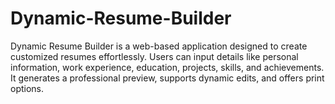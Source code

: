 # Dynamic-Resume-Builder
Dynamic Resume Builder is a web-based application designed to create customized resumes effortlessly. Users can input details like personal information, work experience, education, projects, skills, and achievements. It generates a professional preview, supports dynamic edits, and offers print options.
